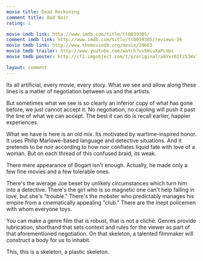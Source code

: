 ```yaml
---
movie title: Dead Reckoning
comment title: Bad Noir
rating: 1

movie imdb link: http://www.imdb.com/title/tt0039305/
comment imdb link: http://www.imdb.com/title/tt0039305/reviews-36
movie tmdb link: http://www.themoviedb.org/movie/20663
movie tmdb trailer: http://www.youtube.com/watch?v=5HiuXaPLUpc
movie tmdb poster: http://cf2.imgobject.com/t/p/original/a8Vxr02fz5JWxTQSVInpsZjiKT.jpg

layout: comment
---
```


Its all artificial, every movie, every story. What we see and allow along these lines is a matter of negotiation between us and the artists.

But sometimes what we see is so clearly an inferior copy of what has gone before, we just cannot accept it. No negotiation, no cajoling will push it past the line of what we can accept. The best it can do is recall earlier, happier experiences.

What we have is here is an old mix. Its motivated by wartime-inspired honor. It uses Philip Marlowe-based language and detective situations. And it pretends to be noir according to how noir conflates liquid fate with love of a woman. But on each thread of this confused braid, its weak.

There mere appearance of Bogart isn't enough. Actually, he made only a few fine movies and a few tolerable ones. 

There's the average Joe beset by unlikely circumstances which turn him into a detective. There's the girl who is so magnetic one can't help falling in love, but she's "trouble." There's the mobster who predictably manages his empire from a cinematically appealing "club." There are the inept policemen with whom everyone toys.

You can make a genre film that is robust, that is not a cliché. Genres provide lubrication, shorthand that sets context and rules for the viewer as part of that aforementioned negotiation. On that skeleton, a talented filmmaker will construct a body for us to inhabit.

This, this is a skeleton, a plastic skeleton.